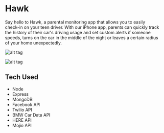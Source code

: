 # Hawk

Say hello to Hawk, a parental monitoring app that allows you to easily check-in on your teen driver. With our iPhone app, parents can quickly track the history of their car's driving usage and set custom alerts if someone speeds, turns on the car in the middle of the night or leaves a certain radius of your home unexpectedly.

![alt tag](https://raw.githubusercontent.com/grant/hawk/master/public/img/Screenshot%201.png)

![alt tag](https://raw.githubusercontent.com/grant/hawk/master/public/img/Screenshot%202.png)

## Tech Used
- Node
- Express
- MongoDB
- Facebook API
- Twilio API
- BMW Car Data API
- HERE API
- Mojio API
